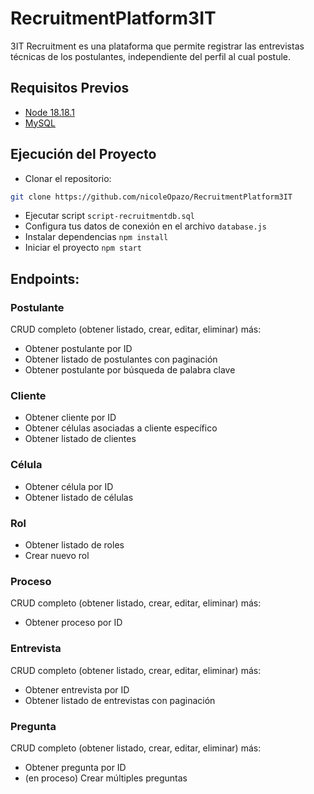 # RecruitmentPlatform3IT
3IT Recruitment es una plataforma que permite registrar las entrevistas técnicas de los postulantes, independiente del perfil al cual postule.

## Requisitos Previos

- [Node 18.18.1](https://nodejs.org/en)
- [MySQL](https://dev.mysql.com/downloads/workbench/)

## Ejecución del Proyecto

- Clonar el repositorio:
```bash
git clone https://github.com/nicoleOpazo/RecruitmentPlatform3IT
```

- Ejecutar script `script-recruitmentdb.sql`
- Configura tus datos de conexión en el archivo `database.js`
- Instalar dependencias `npm install`
- Iniciar el proyecto `npm start` 


## Endpoints:

### Postulante
CRUD completo (obtener listado, crear, editar, eliminar) más:

- Obtener postulante por ID
- Obtener listado de postulantes con paginación
- Obtener postulante por búsqueda de palabra clave

### Cliente 

- Obtener cliente por ID
- Obtener células asociadas a cliente específico
- Obtener listado de clientes

### Célula 

- Obtener célula por ID
- Obtener listado de células

### Rol 

- Obtener listado de roles
- Crear nuevo rol

### Proceso
CRUD completo (obtener listado, crear, editar, eliminar) más:

- Obtener proceso por ID
### Entrevista 
CRUD completo (obtener listado, crear, editar, eliminar) más:

- Obtener entrevista por ID
- Obtener listado de entrevistas con paginación

### Pregunta
CRUD completo (obtener listado, crear, editar, eliminar) más:

- Obtener pregunta por ID
- (en proceso) Crear múltiples preguntas

